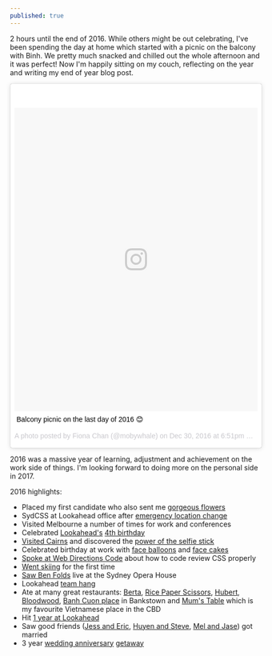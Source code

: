 ```yaml
---
published: true
---
```

2 hours until the end of 2016. While others might be out celebrating, I've been spending the day at home which started with a picnic on the balcony with Binh. We pretty much snacked and chilled out the whole afternoon and it was perfect! Now I'm happily sitting on my couch, reflecting on the year and writing my end of year blog post.

<blockquote class="instagram-media" data-instgrm-captioned data-instgrm-version="7" style=" background:#FFF; border:0; border-radius:3px; box-shadow:0 0 1px 0 rgba(0,0,0,0.5),0 1px 10px 0 rgba(0,0,0,0.15); margin: 1px; max-width:658px; padding:0; width:99.375%; width:-webkit-calc(100% - 2px); width:calc(100% - 2px);"><div style="padding:8px;"> <div style=" background:#F8F8F8; line-height:0; margin-top:40px; padding:62.4537037037037% 0; text-align:center; width:100%;"> <div style=" background:url(data:image/png;base64,iVBORw0KGgoAAAANSUhEUgAAACwAAAAsCAMAAAApWqozAAAABGdBTUEAALGPC/xhBQAAAAFzUkdCAK7OHOkAAAAMUExURczMzPf399fX1+bm5mzY9AMAAADiSURBVDjLvZXbEsMgCES5/P8/t9FuRVCRmU73JWlzosgSIIZURCjo/ad+EQJJB4Hv8BFt+IDpQoCx1wjOSBFhh2XssxEIYn3ulI/6MNReE07UIWJEv8UEOWDS88LY97kqyTliJKKtuYBbruAyVh5wOHiXmpi5we58Ek028czwyuQdLKPG1Bkb4NnM+VeAnfHqn1k4+GPT6uGQcvu2h2OVuIf/gWUFyy8OWEpdyZSa3aVCqpVoVvzZZ2VTnn2wU8qzVjDDetO90GSy9mVLqtgYSy231MxrY6I2gGqjrTY0L8fxCxfCBbhWrsYYAAAAAElFTkSuQmCC); display:block; height:44px; margin:0 auto -44px; position:relative; top:-22px; width:44px;"></div></div> <p style=" margin:8px 0 0 0; padding:0 4px;"> <a href="https://www.instagram.com/p/BOqldZng0ef/" style=" color:#000; font-family:Arial,sans-serif; font-size:14px; font-style:normal; font-weight:normal; line-height:17px; text-decoration:none; word-wrap:break-word;" target="_blank">Balcony picnic on the last day of 2016 😊</a></p> <p style=" color:#c9c8cd; font-family:Arial,sans-serif; font-size:14px; line-height:17px; margin-bottom:0; margin-top:8px; overflow:hidden; padding:8px 0 7px; text-align:center; text-overflow:ellipsis; white-space:nowrap;">A photo posted by Fiona Chan (@mobywhale) on <time style=" font-family:Arial,sans-serif; font-size:14px; line-height:17px;" datetime="2016-12-31T02:51:11+00:00">Dec 30, 2016 at 6:51pm PST</time></p></div></blockquote>
<script async defer src="//platform.instagram.com/en_US/embeds.js"></script>

2016 was a massive year of learning, adjustment and achievement on the work side of things. I'm looking forward to doing more on the personal side in 2017.

2016 highlights:
* Placed my first candidate who also sent me [gorgeous flowers](https://www.instagram.com/p/BA02JRVC2s7/)
* SydCSS at Lookahead office after [emergency location change](http://fionachan.net/2016/02/I-love-our-community.html)
* Visited Melbourne a number of times for work and conferences
* Celebrated [Lookahead's](https://www.instagram.com/p/BCoRZi2i2oi/) [4th birthday](https://www.instagram.com/p/BCpLWdHC2nd/)
* [Visited Cairns](https://www.instagram.com/p/BGnyNKSC2iA/) and discovered the [power of the selfie stick](https://www.instagram.com/p/BGlZxHKi2oy/)
* Celebrated birthday at work with [face balloons](https://www.instagram.com/p/BIJPDM7AdQV/) and [face cakes](https://www.instagram.com/p/BIJPHKqAnx_/)
* [Spoke at Web Directions Code](https://www.instagram.com/p/BIjAqgeAhxb/) about how to code review CSS properly
* [Went skiing](https://www.instagram.com/p/BJFOmsBAgKO/) for the first time
* [Saw Ben Folds](https://www.instagram.com/p/BJVMyHkA9Bm/) live at the Sydney Opera House
* Lookahead [team hang](https://www.instagram.com/p/BLhqCsQAVhu/)
* Ate at many great restaurants: [Berta](https://www.instagram.com/p/BEx-9Yzi2jh/), [Rice Paper Scissors](https://www.instagram.com/p/BHUvNBaAU6M/), [Hubert](https://www.instagram.com/p/BHhYfWHAIU-/), [Bloodwood](https://www.instagram.com/p/BOGPj8gAk5X/), [Banh Cuon place](https://www.instagram.com/p/BDcVX5wC2o-/) in Bankstown and [Mum's Table](https://www.instagram.com/p/BMUdSO8gl0L/) which is my favourite Vietnamese place in the CBD
* Hit [1 year at Lookahead](http://fionachan.net/2016/11/one-year-on.html)
* Saw good friends ([Jess and Eric](https://www.instagram.com/p/BEBM9jAC2kk/), [Huyen and Steve](https://www.instagram.com/p/BKdSMMEAxU7/), [Mel and Jase](https://www.instagram.com/p/BNTsv4igw5u/)) got married
* 3 year [wedding anniversary](https://www.instagram.com/p/BNlia5_AppS/) [getaway](https://www.instagram.com/p/BNk7LUlAgVD/)
